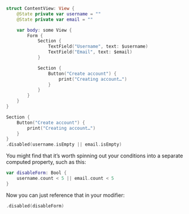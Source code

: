 ```swift
struct ContentView: View {
    @State private var username = ""
    @State private var email = ""

    var body: some View {
        Form {
            Section {
                TextField("Username", text: $username)
                TextField("Email", text: $email)
            }

            Section {
                Button("Create account") {
                    print("Creating account…")
                }
            }
        }
    }
}
```

```swift
Section {
    Button("Create account") {
        print("Creating account…")
    }
}
.disabled(username.isEmpty || email.isEmpty)
```

You might find that it’s worth spinning out your conditions into a separate computed property, such as this:
```swift
var disableForm: Bool {
    username.count < 5 || email.count < 5
}
```

Now you can just reference that in your modifier:
```swift
.disabled(disableForm)
```
